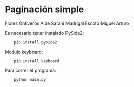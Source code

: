 # Paginación simple

Flores Ontiveros Aide Sarahi
Madrigal Escoto Miguel Arturo

Es necesario tener instalado PySide2:
```
    pip install pyside2
```

Modulo keyboard:
```
    pip install keyboard
```

Para correr el programa:
```
    python main.py
```